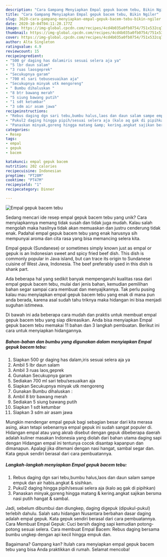 ```yaml
---
description: "Cara Gampang Menyiapkan Empal gepuk bacem tebu, Bikin Ngiler"
title: "Cara Gampang Menyiapkan Empal gepuk bacem tebu, Bikin Ngiler"
slug: 3620-cara-gampang-menyiapkan-empal-gepuk-bacem-tebu-bikin-ngiler
date: 2020-10-04T04:11:20.177Z
image: https://img-global.cpcdn.com/recipes/4cd4b035a0fb0754/751x532cq70/empal-gepuk-bacem-tebu-foto-resep-utama.jpg
thumbnail: https://img-global.cpcdn.com/recipes/4cd4b035a0fb0754/751x532cq70/empal-gepuk-bacem-tebu-foto-resep-utama.jpg
cover: https://img-global.cpcdn.com/recipes/4cd4b035a0fb0754/751x532cq70/empal-gepuk-bacem-tebu-foto-resep-utama.jpg
author: Alta Singleton
ratingvalue: 4.9
reviewcount: 15
recipeingredient:
- "500 gr daging has dalamiris sesuai selera aja ya"
- "5 lbr daun salam"
- "3 ruas laosgeprek"
- "Secukupnya garam"
- "700 ml sari tebusesuaikan aja"
- "Secukupnya minyak utk mengoreng"
- " Bumbu dihaluskan "
- "8 btr bawang merah"
- "5 siung bawang putih"
- "1 sdt ketumbar"
- "3 sdm air asam jawa"
recipeinstructions:
- "Rebus daging dgn sari tebu,bumbu halus,laos dan daun salam sampe empuk dan air habis.angkat &amp; sisihkan."
- "Pukul2 daging hingga pipih/sesuai selera aja (kalo aq gak di pipihkan)"
- "Panaskan minyak,goreng hingga matang &amp; kering.angkat sajikan bersma nasi putih hangat &amp; sambal."
categories:
- Resep
tags:
- empal
- gepuk
- bacem

katakunci: empal gepuk bacem 
nutrition: 202 calories
recipecuisine: Indonesian
preptime: "PT28M"
cooktime: "PT47M"
recipeyield: "1"
recipecategory: Dinner

---
```



![Empal gepuk bacem tebu](https://img-global.cpcdn.com/recipes/4cd4b035a0fb0754/751x532cq70/empal-gepuk-bacem-tebu-foto-resep-utama.jpg)

Sedang mencari ide resep empal gepuk bacem tebu yang unik? Cara menyiapkannya memang tidak susah dan tidak juga mudah. Kalau salah mengolah maka hasilnya tidak akan memuaskan dan justru cenderung tidak enak. Padahal empal gepuk bacem tebu yang enak harusnya sih mempunyai aroma dan cita rasa yang bisa memancing selera kita.

Empal gepuk (Sundanese) or sometimes simply known just as empal or gepuk is an Indonesian sweet and spicy fried beef dish. This dish is commonly popular in Java island, but can trace its origin to Sundanese cuisine of West Java, Indonesia. The beef preferably used in this dish is shank part.

Ada beberapa hal yang sedikit banyak mempengaruhi kualitas rasa dari empal gepuk bacem tebu, mulai dari jenis bahan, kemudian pemilihan bahan segar sampai cara membuat dan menyajikannya. Tak perlu pusing kalau mau menyiapkan empal gepuk bacem tebu yang enak di mana pun anda berada, karena asal sudah tahu triknya maka hidangan ini bisa menjadi suguhan istimewa.


Di bawah ini ada beberapa cara mudah dan praktis untuk membuat empal gepuk bacem tebu yang siap dikreasikan. Anda bisa menyiapkan Empal gepuk bacem tebu memakai 11 bahan dan 3 langkah pembuatan. Berikut ini cara untuk menyiapkan hidangannya.

<!--inarticleads1-->

##### Bahan-bahan dan bumbu yang digunakan dalam menyiapkan Empal gepuk bacem tebu:

1. Siapkan 500 gr daging has dalam,iris sesuai selera aja ya
1. Ambil 5 lbr daun salam
1. Ambil 3 ruas laos,geprek
1. Gunakan Secukupnya garam
1. Sediakan 700 ml sari tebu/sesuaikan aja
1. Siapkan Secukupnya minyak utk mengoreng
1. Gunakan  Bumbu dihaluskan :
1. Ambil 8 btr bawang merah
1. Sediakan 5 siung bawang putih
1. Siapkan 1 sdt ketumbar
1. Siapkan 3 sdm air asam jawa


Mungkin mendengar empal gepuk bagi sebagian besar dari kita merasa asing, akan tetapi sebenarnya empal gepuk ini sudah sangat populer di. Hidangan empal atau yang akrab disebut dengan gepuk dibeberapa daerah adalah kuliner masakan Indonesia yang diolah dari bahan utama daging sapi dengan Hidangan empal ini tentunya cocok disantap kapanpun dan dimanapun. Apalagi jika ditemani dengan nasi hangat, sambal segar dan. Kata gepuk sendiri berasal dari cara pembuatannya. 

<!--inarticleads2-->

##### Langkah-langkah menyiapkan Empal gepuk bacem tebu:

1. Rebus daging dgn sari tebu,bumbu halus,laos dan daun salam sampe empuk dan air habis.angkat &amp; sisihkan.
1. Pukul2 daging hingga pipih/sesuai selera aja (kalo aq gak di pipihkan)
1. Panaskan minyak,goreng hingga matang &amp; kering.angkat sajikan bersma nasi putih hangat &amp; sambal.


Jadi, sebelum dibumbui dan diungkep, daging digepuk (dipukul-pukul) terlebih dahulu. Salah satu hidangan Nusantara berbahan dasar daging adalah empal gepuk. Kata gepuk sendiri berasal dari cara pembuatannya. Cara Membuat Empal Gepuk: Cuci bersih daging sapi kemudian potong-potong sesuai selera. Cara membuat Empal Bacem: Rebus daging bersama bumbu ungkep dengan api kecil hingga empuk dan. 

Bagaimana? Gampang kan? Itulah cara menyiapkan empal gepuk bacem tebu yang bisa Anda praktikkan di rumah. Selamat mencoba!
